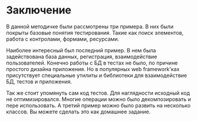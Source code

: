 Заключение
=========

В данной методичке были рассмотрены три примера.
В них были покрыты базовые понятия тестирования. Такие как поиск элементов,
работа с контролами, формами, ресурсами.

Наиболее интересный был последний пример. В нем была задействована база данных,
регистрация, взаимодействие пользователей. Конечно работы с БД в тестах не было,
по причине простого дизайна приложения. Но в популярных web framework'ках присутствует специальные утилиты
и библиотеки для взаимодействие БД, тестов и приложения.

Так же стоит упомянуть сам код тестов. Для наглядности исходный код не оптимизировался.
Многие операции можно было декомпозировать и пере использовать.
А третий пример можно было развить на несколько классов.
Вы можете сделать это как домашнее задание.